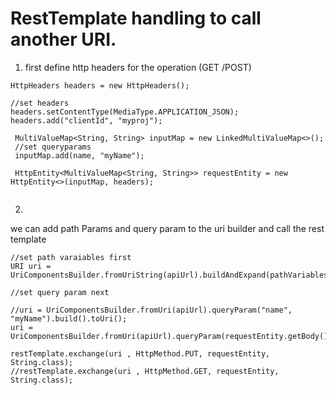 

# RestTemplate handling to call another URI.

1) first define http headers for the operation (GET /POST)

```
HttpHeaders headers = new HttpHeaders();

//set headers
headers.setContentType(MediaType.APPLICATION_JSON);
headers.add("clientId", "myproj");

 MultiValueMap<String, String> inputMap = new LinkedMultiValueMap<>();
 //set queryparams
 inputMap.add(name, "myName");
 
 HttpEntity<MultiValueMap<String, String>> requestEntity = new HttpEntity<>(inputMap, headers);


```
2) 

we can add path Params and query param to the uri builder  and call the rest template 

```
//set path varaiables first
URI uri = UriComponentsBuilder.fromUriString(apiUrl).buildAndExpand(pathVariables).toUri();
		
//set query param next 
		
//uri = UriComponentsBuilder.fromUri(apiUrl).queryParam("name", "myName").build().toUri();
uri = UriComponentsBuilder.fromUri(apiUrl).queryParam(requestEntity.getBody()).build().toUri();
		
restTemplate.exchange(uri , HttpMethod.PUT, requestEntity, String.class);
//restTemplate.exchange(uri , HttpMethod.GET, requestEntity, String.class);
```
